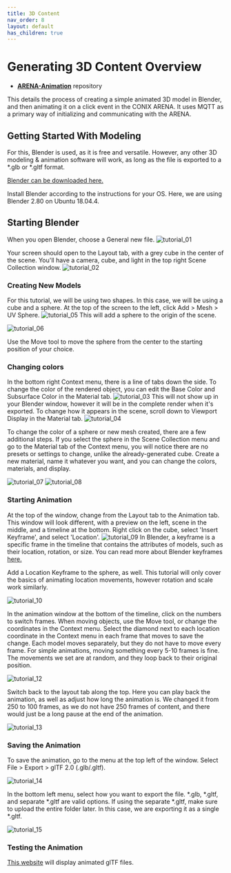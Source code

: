 ```yaml
---
title: 3D Content
nav_order: 8
layout: default
has_children: true
---
```


# Generating 3D Content Overview

- [**ARENA-Animation**](https://github.com/conix-center/ARENA-Animation) repository

This details the process of creating a simple animated 3D model in Blender, and then animating it on a click event in the CONIX ARENA. It uses MQTT as a primary way of initializing and communicating with the ARENA.

## Getting Started With Modeling
For this, Blender is used, as it is free and versatile. However, any other 3D modeling & animation software will work, as long as the file is exported to a *.glb or *.gltf format.

[Blender can be downloaded here.](https://www.blender.org/download/)

Install Blender according to the instructions for your OS. Here, we are using Blender 2.80 on Ubuntu 18.04.4.

## Starting Blender
When you open Blender, choose a General new file. ![tutorial_01](../../assets/img/blender/tutorial_01.png)

Your screen should open to the Layout tab, with a grey cube in the center of the scene. You'll have a camera, cube, and light in the top right Scene Collection window. ![tutorial_02](../../assets/img/blender/tutorial_02.png)

### Creating New Models
For this tutorial, we will be using two shapes. In this case, we will be using a cube and a sphere. At the top of the screen to the left, click Add > Mesh > UV Sphere. ![tutorial_05](../../assets/img/blender/tutorial_05.png) This will add a sphere to the origin of the scene.


![tutorial_06](../../assets/img/blender/tutorial_06.png)

Use the Move tool to move the sphere from the center to the starting position of your choice.

### Changing colors
In the bottom right Context menu, there is a line of tabs down the side. To change the color of the rendered object, you can edit the Base Color and Subsurface Color in the Material tab. ![tutorial_03](../../assets/img/blender/tutorial_03.png) This will not show up in your Blender window, however it will be in the complete render when it's exported. To change how it appears in the scene, scroll down to Viewport Display in the Material tab. ![tutorial_04](../../assets/img/blender/tutorial_04.png)

To change the color of a sphere or new mesh created, there are a few additional steps. If you select the sphere in the Scene Collection menu and go to the Material tab of the Context menu, you will notice there are no presets or settings to change, unlike the already-generated cube. Create a new material, name it whatever you want, and you can change the colors, materials, and display.

![tutorial_07](../../assets/img/blender/tutorial_07.png) ![tutorial_08](../../assets/img/blender/tutorial_08.png)

### Starting Animation
At the top of the window, change from the Layout tab to the Animation tab. This window will look different, with a preview on the left, scene in the middle, and a timeline at the bottom. Right click on the cube, select 'Insert Keyframe', and select 'Location'. ![tutorial_09](../../assets/img/blender/tutorial_09.png) In Blender, a keyframe is a specific frame in the timeline that contains the attributes of models, such as their location, rotation, or size. You can read more about Blender keyframes [here.](https://docs.blender.org/manual/en/latest/animation/keyframes/introduction.html)

Add a Location Keyframe to the sphere, as well. This tutorial will only cover the basics of animating location movements, however rotation and scale work similarly.

![tutorial_10](../../assets/img/blender/tutorial_10.png)

In the animation window at the bottom of the timeline, click on the numbers to switch frames. When moving objects, use the Move tool, or change the coordinates in the Context menu. Select the diamond next to each location coordinate in the Context menu in each frame that moves to save the change. Each model moves separately, but they do not have to move every frame. For simple animations, moving something every 5-10 frames is fine. The movements we set are at random, and they loop back to their original position.

![tutorial_12](../../assets/img/blender/tutorial_12.png)

Switch back to the layout tab along the top. Here you can play back the animation, as well as adjust how long the animation is. We changed it from 250 to 100 frames, as we do not have 250 frames of content, and there would just be a long pause at the end of the animation.

![tutorial_13](../../assets/img/blender/tutorial_13.png)

### Saving the Animation
To save the animation, go to the menu at the top left of the window. Select File > Export > glTF 2.0 (.glb/.gltf).

![tutorial_14](../../assets/img/blender/tutorial_14.png)

In the bottom left menu, select how you want to export the file. \*.glb, \*.gltf, and separate \*.gltf are valid options. If using the separate \*.gltf, make sure to upload the entire folder later. In this case, we are exporting it as a single \*.gltf.

![tutorial_15](../../assets/img/blender/tutorial_15.png)

### Testing the Animation
[This website](https://gltf-viewer.donmccurdy.com/) will display animated glTF files.
